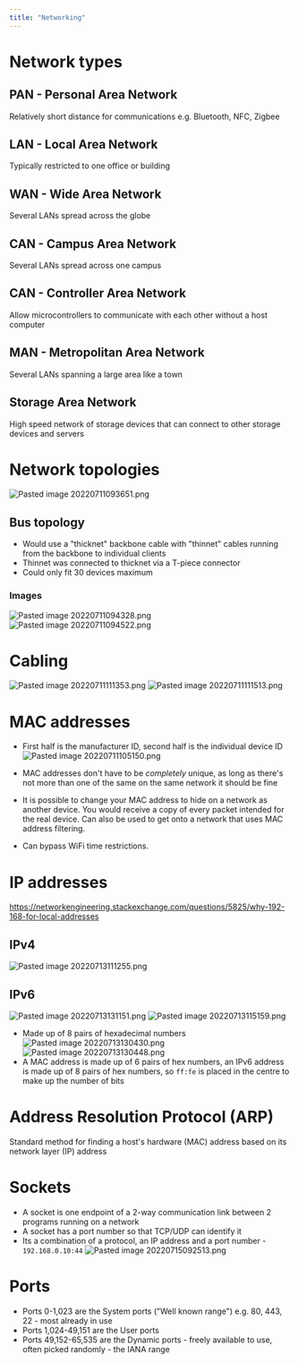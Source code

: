 ```yaml
---
title: "Networking"
---
```

# Network types
## PAN - Personal Area Network
Relatively short distance for communications e.g. Bluetooth, NFC, Zigbee
## LAN - Local Area Network
Typically restricted to one office or building
## WAN - Wide Area Network
Several LANs spread across the globe
## CAN - Campus Area Network
Several LANs spread across one campus
## CAN - Controller Area Network
Allow microcontrollers to communicate with each other without a host computer
## MAN - Metropolitan Area Network
Several LANs spanning a large area like a town
## Storage Area Network
High speed network of storage devices that can connect to other storage devices and servers

# Network topologies
![Pasted image 20220711093651.png](images/Pasted%20image%2020220711093651.png)
## Bus topology
- Would use a "thicknet" backbone cable with "thinnet" cables running from the backbone to individual clients
- Thinnet was connected to thicknet via a T-piece connector
- Could only fit 30 devices maximum
### Images
![Pasted image 20220711094328.png](images/Pasted%20image%2020220711094328.png)
![Pasted image 20220711094522.png](images/Pasted%20image%2020220711094522.png)

# Cabling
![Pasted image 20220711111353.png](images/Pasted%20image%2020220711111353.png)
![Pasted image 20220711111513.png](images/Pasted%20image%2020220711111513.png)
# MAC addresses
- First half is the manufacturer ID, second half is the individual device ID
![Pasted image 20220711105150.png](images/Pasted%20image%2020220711105150.png)
- MAC addresses don't have to be *completely* unique, as long as there's not more than one of the same on the same network it should be fine

- It is possible to change your MAC address to hide on a network as another device. You would receive a copy of every packet intended for the real device. Can also be used to get onto a network that uses MAC address filtering.
- Can bypass WiFi time restrictions.
# IP addresses
https://networkengineering.stackexchange.com/questions/5825/why-192-168-for-local-addresses

## IPv4
![Pasted image 20220713111255.png](images/Pasted%20image%2020220713111255.png)

## IPv6
![Pasted image 20220713131151.png](images/Pasted%20image%2020220713131151.png)
![Pasted image 20220713115159.png](images/Pasted%20image%2020220713115159.png)
- Made up of 8 pairs of hexadecimal numbers
![Pasted image 20220713130430.png](images/Pasted%20image%2020220713130430.png)
![Pasted image 20220713130448.png](images/Pasted%20image%2020220713130448.png)
- A MAC address is made up of 6 pairs of hex numbers, an IPv6 address is made up of 8 pairs of hex numbers, so `ff:fe` is placed in the centre to make up the number of bits

# Address Resolution Protocol (ARP)
Standard method for finding a host's hardware (MAC) address based on its network layer (IP) address
# Sockets
- A socket is one endpoint of a 2-way communication link between 2 programs running on  a network
- A socket has a port number so that TCP/UDP can identify it
- Its a combination of a protocol, an IP address and a port number - `192.168.0.10:44`
![Pasted image 20220715092513.png](images/Pasted%20image%2020220715092513.png)
# Ports
- Ports 0-1,023 are the System ports ("Well known range") e.g. 80, 443, 22 - most already in use
- Ports 1,024-49,151 are the User ports
- Ports 49,152-65,535 are the Dynamic ports - freely available to use, often picked randomly - the IANA range
